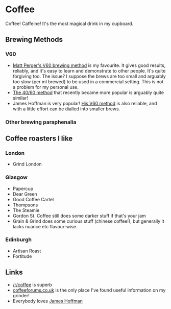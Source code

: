 # Coffee

Coffee! Caffeine! It's the most magical drink in my cupboard.

## Brewing Methods

### V60

* [Matt Perger's V60 brewing method](https://vimeo.com/channels/262119/46612013) is my favourite. It gives good results, reliably, and it's easy to learn and demonstrate to other people. It's quite forgiving too. The issue? I suppose the brews are too small and arguably too slow (per ml brewed) to be used in a commercial setting. This is not a problem for my personal use.
* [The 40/60 method](https://en.philocoffea.com/blogs/blog/coffee-brewing-method) that recently became more popular is arguably quite similar!
* James Hoffman is very popular! [His V60 method](https://www.youtube.com/watch?v=AI4ynXzkSQo) is also reliable, and with a little effort can be dialled into smaller brews.

### Other brewing paraphenalia



## Coffee roasters I like

### London

* Grind London

### Glasgow

* Papercup
* Dear Green
* Good Coffee Cartel
* Thompsons
* The Steamie
* Gordon St. Coffee still does some darker stuff if that's your jam
* Grain & Grind does some curious stuff (chinese coffee!), but generally it lacks nuance etc flavour-wise.



### Edinburgh

* Artisan Roast
* Fortitude

## Links

* [/r/coffee](https://reddit.com/r/coffee) is superb
* [coffeeforums.co.uk](https://www.coffeeforums.co.uk) is the only place I've found useful information on my grinder!
* Everybody loves [James Hoffman](https://www.youtube.com/channel/UCMb0O2CdPBNi-QqPk5T3gsQ)
